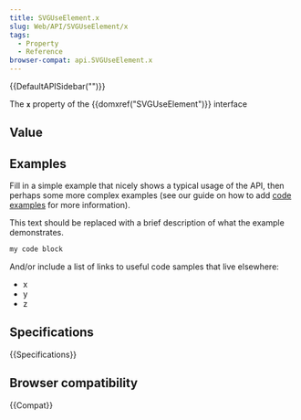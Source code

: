 ```yaml
---
title: SVGUseElement.x
slug: Web/API/SVGUseElement/x
tags:
  - Property
  - Reference
browser-compat: api.SVGUseElement.x
---
```

{{DefaultAPISidebar("")}}

The **`x`** property of the {{domxref("SVGUseElement")}} interface 

## Value



## Examples

Fill in a simple example that nicely shows a typical usage of the API, then perhaps some more complex examples (see our guide on how to add [code examples](/en-US/docs/MDN/Contribute/Structures/Code_examples) for more information).

This text should be replaced with a brief description of what the example demonstrates.

```js
my code block
```

And/or include a list of links to useful code samples that live elsewhere:

*   x
*   y
*   z

## Specifications

{{Specifications}}

## Browser compatibility

{{Compat}}


